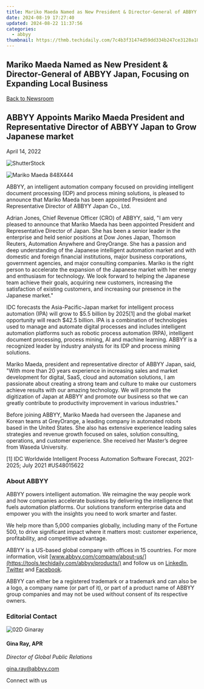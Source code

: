 ```yaml
---
title: Mariko Maeda Named as New President & Director-General of ABBYY Japan, Focusing on Expanding Local Business
date: 2024-08-19 17:27:40
updated: 2024-08-22 11:37:56
categories:
  - abbyy
thumbnail: https://thmb.techidaily.com/7c4b3f31474d59dd334b247ce3128a185630128709ac4ffbfcbd9f4ba557fefe.jpg
---
```


## Mariko Maeda Named as New President & Director-General of ABBYY Japan, Focusing on Expanding Local Business

[Back to Newsroom](https://tools.techidaily.com/abbyy/products/)

## ABBYY Appoints Mariko Maeda President and Representative Director of ABBYY Japan to Grow Japanese market

April 14, 2022

![ShutterStock](https://content.abbyy.com/-/media/project/abbyy/abbyy/branchtemplates/shutterstock_1272462163_1296-x-729.jpg?h=729&iar=0&w=1296)

![Mariko Maeda 848X444](https://static4.abbyy.com/abbyycommedia/35508/april14-848x444.jpg) 

ABBYY, an intelligent automation company focused on providing intelligent document processing (IDP) and process mining solutions, is pleased to announce that Mariko Maeda has been appointed President and Representative Director of ABBYY Japan Co., Ltd.

Adrian Jones, Chief Revenue Officer (CRO) of ABBYY, said, "I am very pleased to announce that Mariko Maeda has been appointed President and Representative Director of Japan. She has been a senior leader in the enterprise and held senior positions at Dow Jones Japan, Thomson Reuters, Automation Anywhere and GreyOrange. She has a passion and deep understanding of the Japanese intelligent automation market and with domestic and foreign financial institutions, major business corporations, government agencies, and major consulting companies. Mariko is the right person to accelerate the expansion of the Japanese market with her energy and enthusiasm for technology. We look forward to helping the Japanese team achieve their goals, acquiring new customers, increasing the satisfaction of existing customers, and increasing our presence in the Japanese market."

IDC forecasts the Asia-Pacific-Japan market for intelligent process automation (IPA) will grow to $5.5 billion by 2025\[1\] and the global market opportunity will reach $42.5 billion. IPA is a combination of technologies used to manage and automate digital processes and includes intelligent automation platforms such as robotic process automation (RPA), intelligent document processing, process mining, AI and machine learning. ABBYY is a recognized leader by industry analysts for its IDP and process mining solutions.

Mariko Maeda, president and representative director of ABBYY Japan, said, "With more than 20 years experience in increasing sales and market development for digital, SaaS, cloud and automation solutions, I am passionate about creating a strong team and culture to make our customers achieve results with our amazing technology. We will promote the digitization of Japan at ABBYY and promote our business so that we can greatly contribute to productivity improvement in various industries."

Before joining ABBYY, Mariko Maeda had overseen the Japanese and Korean teams at GreyOrange, a leading company in automated robots based in the United States. She also has extensive experience leading sales strategies and revenue growth focused on sales, solution consulting, operations, and customer experience. She received her Master’s degree from Waseda University.

\[1\] IDC Worldwide Intelligent Process Automation Software Forecast, 2021-2025; July 2021 #US48015622

### About ABBYY

ABBYY powers intelligent automation. We reimagine the way people work and how companies accelerate business by delivering the intelligence that fuels automation platforms. Our solutions transform enterprise data and empower you with the insights you need to work smarter and faster. 

We help more than 5,000 companies globally, including many of the Fortune 500, to drive significant impact where it matters most: customer experience, profitability, and competitive advantage.

ABBYY is a US-based global company with offices in 15 countries. For more information, visit [www.abbyy.com/company/about-us/](https://tools.techidaily.com/abbyy/products/) and follow us on [LinkedIn](https://www.linkedin.com/company/abbyy), [Twitter](https://twitter.com/ABBYY%5FSoftware) and [Facebook](https://www.facebook.com/ABBYYsoft).

ABBYY can either be a registered trademark or a trademark and can also be a logo, a company name (or part of it), or part of a product name of ABBYY group companies and may not be used without consent of its respective owners.

### Editorial Contact

![02D Ginaray](https://static2.abbyy.com/abbyycommedia/23662/02d-ginaray.png)

#### Gina Ray, APR

_Director of Global Public Relations_

[gina.ray@abbyy.com](https://tools.techidaily.com/abbyy/products/)

Connect with us

<ins class="adsbygoogle"
     style="display:block"
     data-ad-format="autorelaxed"
     data-ad-client="ca-pub-7571918770474297"
     data-ad-slot="1223367746"></ins>



<ins class="adsbygoogle"
     style="display:block"
     data-ad-client="ca-pub-7571918770474297"
     data-ad-slot="8358498916"
     data-ad-format="auto"
     data-full-width-responsive="true"></ins>
